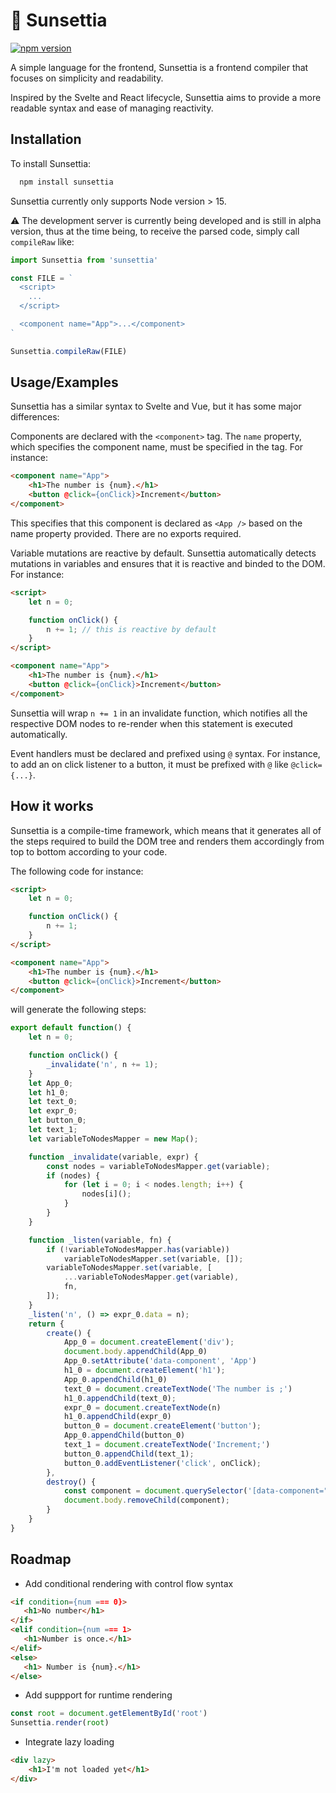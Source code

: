 

# 🍋 Sunsettia
[![npm version](https://img.shields.io/npm/v/sunsettia?style=flat&colorA=18181B&colorB=d8c449)](https://www.npmjs.com/package/sunsettia)

A simple language for the frontend, Sunsettia is a frontend compiler that focuses on simplicity and readability. 

Inspired by the Svelte and React lifecycle, Sunsettia aims to provide a more readable syntax and ease of managing reactivity.

## Installation

To install Sunsettia:

```bash
  npm install sunsettia
```

Sunsettia currently only supports Node version > 15.

⚠️ The development server is currently being developed and is still in alpha version, thus at the time being, to receive the parsed code, simply call `compileRaw` like:
```jsx
import Sunsettia from 'sunsettia'

const FILE = `
  <script>
    ...
  </script>

  <component name="App">...</component>   
`

Sunsettia.compileRaw(FILE)
```
    
## Usage/Examples

Sunsettia has a similar syntax to Svelte and Vue, but it has some major differences:

Components are declared with the `<component>` tag. The `name` property, which specifies the component name, must be specified in the tag. For instance:
```html
<component name="App">
    <h1>The number is {num}.</h1>
    <button @click={onClick}>Increment</button>
</component>
```
This specifies that this component is declared as `<App />` based on the name property provided. There are no exports required.

Variable mutations are reactive by default. Sunsettia automatically detects mutations in variables and ensures that it is reactive and binded to the DOM. For instance:
```html
<script>
    let n = 0;

    function onClick() {
        n += 1; // this is reactive by default
    }
</script>

<component name="App">
    <h1>The number is {num}.</h1>
    <button @click={onClick}>Increment</button>
</component>
```
Sunsettia will wrap `n += 1` in an invalidate function, which notifies all the respective DOM nodes to re-render when this statement is executed automatically.

Event handlers must be declared and prefixed using `@` syntax. For instance, to add an on click listener to a button, it must be prefixed with `@` like `@click={...}`.


## How it works

Sunsettia is a compile-time framework, which means that it generates all of the steps required to build the DOM tree and renders them accordingly from top to bottom according to your code. 

The following code for instance:

```html
<script>
    let n = 0;

    function onClick() {
        n += 1;
    }
</script>

<component name="App">
    <h1>The number is {num}.</h1>
    <button @click={onClick}>Increment</button>
</component>
```
will generate the following steps:
```javascript
export default function() {
    let n = 0;

    function onClick() {
        _invalidate('n', n += 1);
    }
    let App_0;
    let h1_0;
    let text_0;
    let expr_0;
    let button_0;
    let text_1;
    let variableToNodesMapper = new Map();

    function _invalidate(variable, expr) {
        const nodes = variableToNodesMapper.get(variable);
        if (nodes) {
            for (let i = 0; i < nodes.length; i++) {
                nodes[i]();
            }
        }
    }

    function _listen(variable, fn) {
        if (!variableToNodesMapper.has(variable))
            variableToNodesMapper.set(variable, []);
        variableToNodesMapper.set(variable, [
            ...variableToNodesMapper.get(variable),
            fn,
        ]);
    }
    _listen('n', () => expr_0.data = n);
    return {
        create() {
            App_0 = document.createElement('div');
            document.body.appendChild(App_0)
            App_0.setAttribute('data-component', 'App')
            h1_0 = document.createElement('h1');
            App_0.appendChild(h1_0)
            text_0 = document.createTextNode('The number is ;')
            h1_0.appendChild(text_0);
            expr_0 = document.createTextNode(n)
            h1_0.appendChild(expr_0)
            button_0 = document.createElement('button');
            App_0.appendChild(button_0)
            text_1 = document.createTextNode('Increment;')
            button_0.appendChild(text_1);
            button_0.addEventListener('click', onClick);
        },
        destroy() {
            const component = document.querySelector('[data-component="App_0"]');
            document.body.removeChild(component);
        }
    }
}
```

## Roadmap

- Add conditional rendering with control flow syntax
```html
<if condition={num === 0}>
   <h1>No number</h1>
</if>
<elif condition={num === 1>
   <h1>Number is once.</h1>
</elif>
<else>
   <h1> Number is {num}.</h1>
</else>
```

- Add suppport for runtime rendering
```js
const root = document.getElementById('root')
Sunsettia.render(root)
```

- Integrate lazy loading
```html
<div lazy>
    <h1>I'm not loaded yet</h1>
</div>
```
